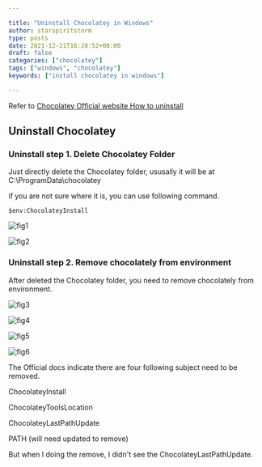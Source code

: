 ```yaml
---

title: "Uninstall Chocolatey in Windows"
author: starspiritstorm
type: posts
date: 2021-12-21T16:20:52+08:00
draft: false
categories: ["chocolatey"]
tags: ["windows", "chocolatey"]
keywords: ["install chocolatey in windows"]

---
```



Refer to [Chocolatey Official website How to uninstall](https://docs.chocolatey.org/en-us/choco/uninstallation)


<!--more-->


## Uninstall Chocolatey

### Uninstall step 1. Delete Chocolatey Folder


Just directly delete the Chocolatey folder, ususally it will be at C:\ProgramData\chocolatey

if you are not sure where it is, you can use following command.

	$env:ChocolateyInstall 


![fig1](/figures_for_uninstall_chocolately/fig1.check_chocolately_location.png "Fig1. Check Chocolatey location")

![fig2](/figures_for_uninstall_chocolately/fig2.delete_chocolately_folder.png "Fig2. Delete Chocolatey Folder")


### Uninstall step 2. Remove chocolately from environment


After deleted the Chocolatey folder, you need to remove chocolately from environment.


![fig3](/figures_for_uninstall_chocolately/fig3.remove_chocolately_from_environment1.png "Fig3. Remove Chocolatey from Environment step 1")

![fig4](/figures_for_uninstall_chocolately/fig4.remove_chocolately_from_environment2.png "Fig4. Remove Chocolatey from Environment step 2")

![fig5](/figures_for_uninstall_chocolately/fig5.remove_chocolately_from_environment3.png "Fig5. Remove Chocolatey from Environment step 3")

![fig6](/figures_for_uninstall_chocolately/fig6.remove_chocolately_from_environment4.png "Fig6. Remove Chocolatey from Environment step 4")


The Official docs indicate there are four following subject need to be removed.


ChocolateyInstall

ChocolateyToolsLocation

ChocolateyLastPathUpdate

PATH (will need updated to remove)


But when I doing the remove, I didn't see the ChocolateyLastPathUpdate.






